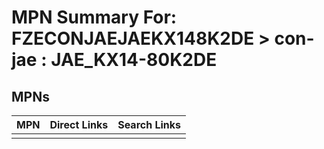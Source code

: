 



# MPN Summary For: FZECONJAEJAEKX148K2DE > con-jae : JAE_KX14-80K2DE

## MPNs
  

|MPN|Direct Links|Search Links|
| :--- | :--- | :--- |
||||
